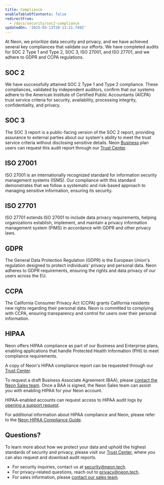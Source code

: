 ```yaml
---
title: Compliance
enableTableOfContents: false
redirectFrom:
  - /docs/security/soc2-compliance
updatedOn: '2025-03-13T20:13:21.749Z'
---
```


At Neon, we prioritize data security and privacy, and we have achieved several key compliances that validate our efforts. We have completed audits for SOC 2 Type 1 and Type 2, SOC 3, ISO 27001, and ISO 27701, and we adhere to GDPR and CCPA regulations.

## SOC 2

We have successfully attained SOC 2 Type 1 and Type 2 compliance. These compliances, validated by independent auditors, confirm that our systems adhere to the American Institute of Certified Public Accountants (AICPA) trust service criteria for security, availability, processing integrity, confidentiality, and privacy.

## SOC 3

The SOC 3 report is a public-facing version of the SOC 2 report, providing assurance to external parties about our system's ability to meet the trust service criteria without disclosing sensitive details. Neon [Business](/docs/introduction/plans#business) plan users can request this audit report through our [Trust Center](https://trust.neon.tech/).

## ISO 27001

ISO 27001 is an internationally recognized standard for information security management systems (ISMS). Our compliance with this standard demonstrates that we follow a systematic and risk-based approach to managing sensitive information, ensuring its security.

## ISO 27701

ISO 27701 extends ISO 27001 to include data privacy requirements, helping organizations establish, implement, and maintain a privacy information management system (PIMS) in accordance with GDPR and other privacy laws.

## GDPR

The General Data Protection Regulation (GDPR) is the European Union's regulation designed to protect individuals' privacy and personal data. Neon adheres to GDPR requirements, ensuring the rights and data privacy of our users across the EU.

## CCPA

The California Consumer Privacy Act (CCPA) grants California residents new rights regarding their personal data. Neon is committed to complying with CCPA, ensuring transparency and control for users over their personal information.

## HIPAA

Neon offers HIPAA compliance as part of our Business and Enterprise plans, enabling applications that handle Protected Health Information (PHI) to meet compliance requirements.

A copy of Neon's HIPAA compliance report can be requested through our [Trust Center](https://trust.neon.tech/).

To request a draft Business Associate Agreement (BAA), please [contact the Neon Sales team](https://neon.tech/contact-sales). Once a BAA is signed, the Neon Sales team can assist you with enabling HIPAA for your Neon account.

HIPAA-enabled accounts can request access to HIPAA audit logs by [opening a support request](https://console.neon.tech/app/projects?modal=support).

For additional information about HIPAA compliance and Neon, please refer to the [Neon HIPAA Compliance Guide](/docs/security/hipaa).

## Questions?

To learn more about how we protect your data and uphold the highest standards of security and privacy, please visit our [Trust Center](https://trust.neon.tech/), where you can also request and download audit reports.

- For security inquiries, contact us at [security@neon.tech](mailto:security@neon.tech).
- For privacy-related questions, reach out to [privacy@neon.tech](mailto:privacy@neon.tech).
- For sales information, please [contact our sales team](https://neon.tech/contact-sales).
